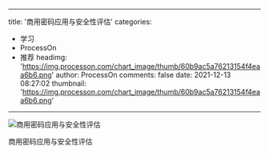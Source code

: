
---
title: '商用密码应用与安全性评估'
categories: 
 - 学习
 - ProcessOn
 - 推荐
headimg: 'https://img.processon.com/chart_image/thumb/60b9ac5a76213154f4eaa6b6.png'
author: ProcessOn
comments: false
date: 2021-12-13 08:27:02
thumbnail: 'https://img.processon.com/chart_image/thumb/60b9ac5a76213154f4eaa6b6.png'
---

<div>   
<img class="thumb" alt="商用密码应用与安全性评估" src="https://img.processon.com/chart_image/thumb/60b9ac5a76213154f4eaa6b6.png" referrerpolicy="no-referrer">
<p>商用密码应用与安全性评估</p>  
</div>
            